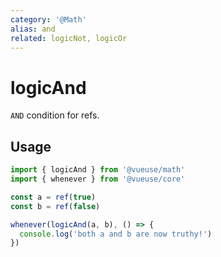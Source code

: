 ```yaml
---
category: '@Math'
alias: and
related: logicNot, logicOr
---
```


# logicAnd

`AND` condition for refs.

## Usage

```ts
import { logicAnd } from '@vueuse/math'
import { whenever } from '@vueuse/core'

const a = ref(true)
const b = ref(false)

whenever(logicAnd(a, b), () => {
  console.log('both a and b are now truthy!')
})
```
